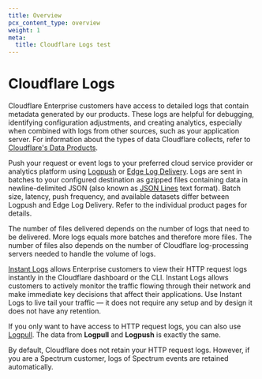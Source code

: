 ```yaml
---
title: Overview
pcx_content_type: overview
weight: 1
meta:
  title: Cloudflare Logs test
---
```


# Cloudflare Logs

Cloudflare Enterprise customers have access to detailed logs that contain metadata generated by our products. These logs are helpful for debugging, identifying configuration adjustments, and creating analytics, especially when combined with logs from other sources, such as your application server. For information about the types of data Cloudflare collects, refer to [Cloudflare's Data Products](/fundamentals/data-products/).

Push your request or event logs to your preferred cloud service provider or analytics platform using [Logpush](/logs/get-started/) or [Edge Log Delivery](/logs/edge-log-delivery/). Logs are sent in batches to your configured destination as gzipped files containing data in newline-delimited JSON (also known as [JSON Lines](https://jsonlines.org/) text format). Batch size, latency, push frequency, and available datasets differ between Logpush and Edge Log Delivery. Refer to the individual product pages for details.

The number of files delivered depends on the number of logs that need to be delivered. More logs equals more batches and therefore more files. The number of files also depends on the number of Cloudflare log-processing servers needed to handle the volume of logs.

[Instant Logs](/logs/instant-logs/) allows Enterprise customers to view their HTTP request logs instantly in the Cloudflare dashboard or the CLI. Instant Logs allows customers to actively monitor the traffic flowing through their network and make immediate key decisions that affect their applications. Use Instant Logs to live tail your traffic — it does not require any setup and by design it does not have any retention.

If you only want to have access to HTTP request logs, you can also use [Logpull](/logs/logpull/). The data from **Logpull** and **Logpush** is exactly the same.

By default, Cloudflare does not retain your HTTP request logs. However, if you are a Spectrum customer, logs of Spectrum events are retained automatically.
